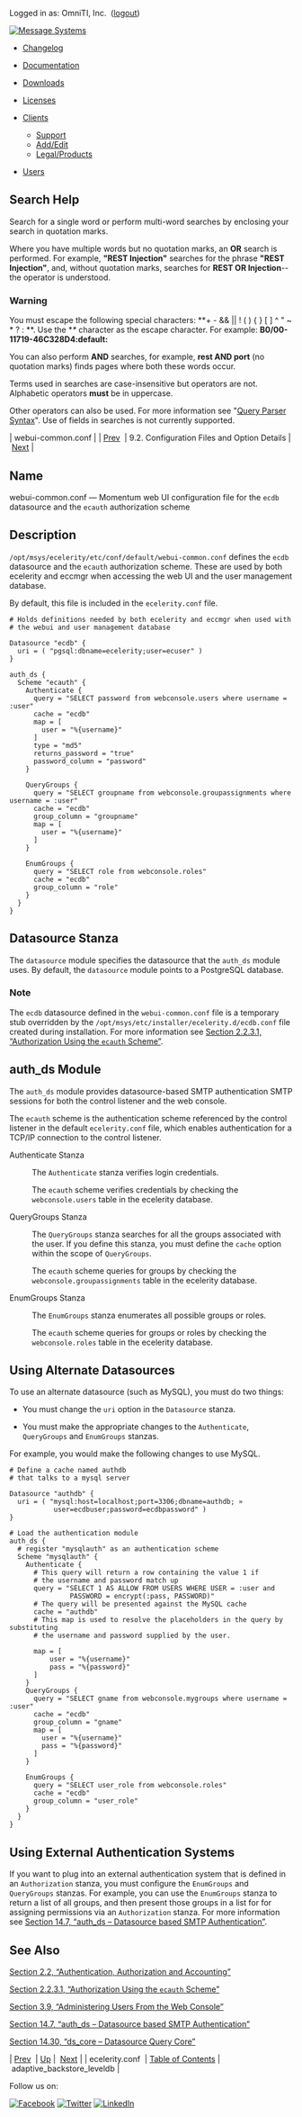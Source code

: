Logged in as: OmniTI, Inc.  ([logout](https://support.messagesystems.com/logout.php))

[![Message Systems](https://support.messagesystems.com/images/ms-white205.png)](https://support.messagesystems.com/start.php) 

*   [Changelog](https://support.messagesystems.com/start.php?show=changelog)
*   [Documentation](https://support.messagesystems.com/docs/)
*   [Downloads](https://support.messagesystems.com/start.php)

*   [Licenses](https://support.messagesystems.com/license_summary.php)
*   <a href="">Clients</a>
    *   [Support](https://support.messagesystems.com/cs.php)
    *   [Add/Edit](https://support.messagesystems.com/edit_client.php)
    *   [Legal/Products](https://support.messagesystems.com/edit_products.php)
*   [Users](https://support.messagesystems.com/edit_customer.php)

## Search Help

Search for a single word or perform multi-word searches by enclosing your search in quotation marks.

Where you have multiple words but no quotation marks, an **OR** search is performed. For example, **"REST Injection"** searches for the phrase **"REST Injection"**, and, without quotation marks, searches for **REST OR Injection**--the operator is understood.

### Warning

You must escape the following special characters: **+ - && || ! ( ) { } [ ] ^ " ~ * ? : \**. Use the **\** character as the escape character. For example: **B0/00-11719-46C328D4\:default\:**

You can also perform **AND** searches, for example, **rest AND port** (no quotation marks) finds pages where both these words occur.

Terms used in searches are case-insensitive but operators are not. Alphabetic operators **must** be in uppercase.

Other operators can also be used. For more information see "[Query Parser Syntax](https://lucene.apache.org/core/old_versioned_docs/versions/3_0_0/queryparsersyntax.html)". Use of fields in searches is not currently supported.

| webui-common.conf |
| [Prev](ecelerity.conf.php)  | 9.2. Configuration Files and Option Details |  [Next](conf.ref.adaptive_backstore_leveldb.php) |

<a name="webui-common.conf"></a>
## Name

webui-common.conf — Momentum web UI configuration file for the `ecdb` datasource and the `ecauth` authorization scheme

<a name="idp7293328"></a>
## Description

`/opt/msys/ecelerity/etc/conf/default/webui-common.conf` defines the `ecdb` datasource and the `ecauth` authorization scheme. These are used by both ecelerity and eccmgr when accessing the web UI and the user management database.

By default, this file is included in the `ecelerity.conf` file.

```
# Holds definitions needed by both ecelerity and eccmgr when used with
# the webui and user management database

Datasource "ecdb" {
  uri = ( "pgsql:dbname=ecelerity;user=ecuser" )
}

auth_ds {
  Scheme "ecauth" {
    Authenticate {
      query = "SELECT password from webconsole.users where username = :user"
      cache = "ecdb"
      map = [
        user = "%{username}"
      ]
      type = "md5"
      returns_password = "true"
      password_column = "password"
    }

    QueryGroups {
      query = "SELECT groupname from webconsole.groupassignments where username = :user"
      cache = "ecdb"
      group_column = "groupname"
      map = [
        user = "%{username}"
      ]
    }

    EnumGroups {
      query = "SELECT role from webconsole.roles"
      cache = "ecdb"
      group_column = "role"
    }
  }
}
```
<a name="idp7298416"></a>
## Datasource Stanza

The `datasource` module specifies the datasource that the `auth_ds` module uses. By default, the `datasource` module points to a PostgreSQL database.

### Note

The `ecdb` datasource defined in the `webui-common.conf` file is a temporary stub overridden by the `/opt/msys/etc/installer/ecelerity.d/ecdb.conf` file created during installation. For more information see [Section 2.2.3.1, “Authorization Using the `ecauth` Scheme”](conf.aaa.php#conf.control_authz.ecauth "2.2.3.1. Authorization Using the ecauth Scheme").

<a name="idp7303840"></a>
## auth_ds Module

The `auth_ds` module provides datasource-based SMTP authentication SMTP sessions for both the control listener and the web console.

The `ecauth` scheme is the authentication scheme referenced by the control listener in the default `ecelerity.conf` file, which enables authentication for a TCP/IP connection to the control listener.

<dl class="variablelist">

<dt>Authenticate Stanza</dt>

<dd>

The `Authenticate` stanza verifies login credentials.

The `ecauth` scheme verifies credentials by checking the `webconsole.users` table in the ecelerity database.

</dd>

<dt>QueryGroups Stanza</dt>

<dd>

The `QueryGroups` stanza searches for all the groups associated with the user. If you define this stanza, you must define the `cache` option within the scope of `QueryGroups`.

The `ecauth` scheme queries for groups by checking the `webconsole.groupassignments` table in the ecelerity database.

</dd>

<dt>EnumGroups Stanza</dt>

<dd>

The `EnumGroups` stanza enumerates all possible groups or roles.

The `ecauth` scheme queries for groups or roles by checking the `webconsole.roles` table in the ecelerity database.

</dd>

</dl>

<a name="idp7319024"></a>
## Using Alternate Datasources

To use an alternate datasource (such as MySQL), you must do two things:

*   You must change the `uri` option in the `Datasource` stanza.

*   You must make the appropriate changes to the `Authenticate`, `QueryGroups` and `EnumGroups` stanzas.

For example, you would make the following changes to use MySQL.

```
# Define a cache named authdb
# that talks to a mysql server

Datasource "authdb" {
  uri = ( "mysql:host=localhost;port=3306;dbname=authdb; »
           user=ecdbuser;password=ecdbpassword" )
}

# Load the authentication module
auth_ds {
  # register "mysqlauth" as an authentication scheme
  Scheme "mysqlauth" {
    Authenticate {
      # This query will return a row containing the value 1 if
      # the username and password match up
      query = "SELECT 1 AS ALLOW FROM USERS WHERE USER = :user and
               PASSWORD = encrypt(:pass, PASSWORD)"
      # The query will be presented against the MySQL cache
      cache = "authdb"
      # This map is used to resolve the placeholders in the query by substituting
      # the username and password supplied by the user.

      map = [
          user = "%{username}"
          pass = "%{password}"
      ]
    }
    QueryGroups {
      query = "SELECT gname from webconsole.mygroups where username = :user"
      cache = "ecdb"
      group_column = "gname"
      map = [
        user = "%{username}"
        pass = "%{password}"
      ]
    }

    EnumGroups {
      query = "SELECT user_role from webconsole.roles"
      cache = "ecdb"
      group_column = "user_role"
    }
  }
}
```
<a name="idp7327856"></a>
## Using External Authentication Systems

If you want to plug into an external authentication system that is defined in an `Authorization` stanza, you must configure the `EnumGroups` and `QueryGroups` stanzas. For example, you can use the `EnumGroups` stanza to return a list of all groups, and then present those groups in a list for for assigning permissions via an `Authorization` stanza. For more information see [Section 14.7, “auth_ds – Datasource based SMTP Authentication”](modules.auth_ds.php "14.7. auth_ds – Datasource based SMTP Authentication").

<a name="idp7332160"></a>
## See Also

[Section 2.2, “Authentication, Authorization and Accounting”](conf.aaa.php "2.2. Authentication, Authorization and Accounting")

[Section 2.2.3.1, “Authorization Using the `ecauth` Scheme”](conf.aaa.php#conf.control_authz.ecauth "2.2.3.1. Authorization Using the ecauth Scheme")

[Section 3.9, “Administering Users From the Web Console”](web3.users.php "3.9. Administering Users From the Web Console")

[Section 14.7, “auth_ds – Datasource based SMTP Authentication”](modules.auth_ds.php "14.7. auth_ds – Datasource based SMTP Authentication")

[Section 14.30, “ds_core – Datasource Query Core”](modules.ds_core.php "14.30. ds_core – Datasource Query Core")

| [Prev](ecelerity.conf.php)  | [Up](conf.ref.files.php) |  [Next](conf.ref.adaptive_backstore_leveldb.php) |
| ecelerity.conf  | [Table of Contents](index.php) |  adaptive_backstore_leveldb |

Follow us on:

[![Facebook](https://support.messagesystems.com/images/icon-facebook.png)](http://www.facebook.com/messagesystems) [![Twitter](https://support.messagesystems.com/images/icon-twitter.png)](http://twitter.com/#!/MessageSystems) [![LinkedIn](https://support.messagesystems.com/images/icon-linkedin.png)](http://www.linkedin.com/company/message-systems)